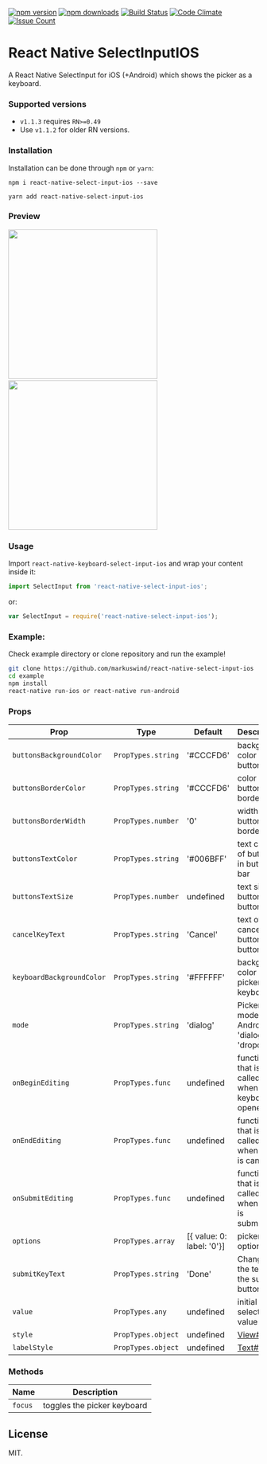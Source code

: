 [![npm version](https://img.shields.io/npm/v/react-native-select-input-ios.svg?style=flat-square)](https://www.npmjs.com/package/react-native-select-input-ios)
[![npm downloads](https://img.shields.io/npm/dm/react-native-select-input-ios.svg?style=flat-square)](https://www.npmjs.com/package/react-native-select-input-ios)
[![Build Status](https://travis-ci.org/markuswind/react-native-select-input-ios.svg?branch=master)](https://travis-ci.org/markuswind/react-native-select-input-ios)
[![Code Climate](https://codeclimate.com/github/markuswind/react-native-select-input-ios/badges/gpa.svg)](https://codeclimate.com/github/markuswind/react-native-select-input-ios)
[![Issue Count](https://codeclimate.com/github/markuswind/react-native-select-input-ios/badges/issue_count.svg)](https://codeclimate.com/github/markuswind/react-native-select-input-ios)

# React Native SelectInputIOS

A React Native SelectInput for iOS (+Android) which shows the picker as a keyboard.


### Supported versions
- `v1.1.3` requires `RN>=0.49`
- Use `v1.1.2` for older RN versions.

### Installation

Installation can be done through ``npm`` or `yarn`:

```shell
npm i react-native-select-input-ios --save
```

```shell
yarn add react-native-select-input-ios
```

### Preview
<img src="https://github.com/markuswind/react-native-select-input-ios/blob/master/screenshots/example.ios.gif?raw=true" width=300px/>&nbsp;&nbsp;&nbsp;&nbsp;&nbsp;&nbsp;&nbsp;&nbsp;&nbsp;&nbsp;<img src="https://github.com/markuswind/react-native-select-input-ios/blob/master/screenshots/example.android.gif?raw=true" width=300px/>

### Usage
Import ``react-native-keyboard-select-input-ios`` and wrap your content inside
it:

```js
import SelectInput from 'react-native-select-input-ios';
```

or:
```js
var SelectInput = require('react-native-select-input-ios');
```

### Example:
Check example directory or clone repository and run the example!

```bash
git clone https://github.com/markuswind/react-native-select-input-ios
cd example
npm install
react-native run-ios or react-native run-android
```

### Props

| **Prop**                  | **Type**           | **Default**               | **Description**                                 |
|---------------------------|--------------------|---------------------------|-------------------------------------------------|
| `buttonsBackgroundColor`  | `PropTypes.string` | '#CCCFD6'                 | background color of buttons bar        		   |
| `buttonsBorderColor`  	| `PropTypes.string` | '#CCCFD6'                 | color of buttons border      				   |
| `buttonsBorderWidth`  	| `PropTypes.number` | '0' 		                 | width of buttons border 			               |
| `buttonsTextColor`        | `PropTypes.string` | '#006BFF'                 | text color of buttons in buttons bar            |
| `buttonsTextSize`         | `PropTypes.number` | undefined                 | text size of buttons in buttons bar             |
| `cancelKeyText`           | `PropTypes.string` | 'Cancel'                  | text of cancel button in buttons bar            |
| `keyboardBackgroundColor` | `PropTypes.string` | '#FFFFFF'                 | background color of picker keyboard             |
| `mode`                    | `PropTypes.string` | 'dialog'                  | Picker mode on Android, 'dialog' or 'dropdown'  |
| `onBeginEditing`          | `PropTypes.func`   | undefined                 | function that is called when keyboard is opened |
| `onEndEditing`            | `PropTypes.func`   | undefined                 | function that is called when input is canceled  |
| `onSubmitEditing`         | `PropTypes.func`   | undefined                 | function that is called when input is submitted |
| `options`                 | `PropTypes.array`  | [{ value: 0: label: '0'}] | picker options                                  |
| `submitKeyText`           | `PropTypes.string` | 'Done'                    | Changes the text of the submit button           |
| `value`                   | `PropTypes.any`    | undefined                 | initial selected value                          |
| `style`                   | `PropTypes.object` | undefined                 | [View#style](https://facebook.github.io/react-native/docs/view.html#style "View#style") |
| `labelStyle`              | `PropTypes.object` | undefined                 | [Text#style](https://facebook.github.io/react-native/docs/text.html#style "Text#style") |

### Methods
| **Name**  | **Description**             |
|-----------|-----------------------------|
| `focus`   | toggles the picker keyboard |

## License

MIT.
